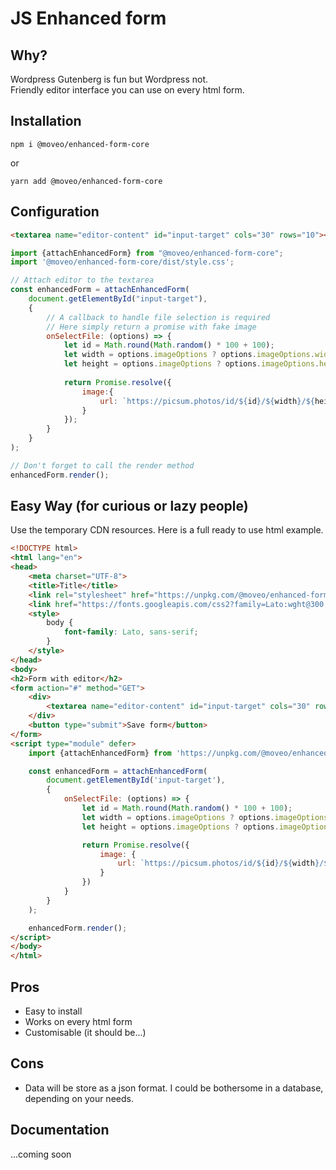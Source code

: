 # JS Enhanced form

## Why?
Wordpress Gutenberg is fun but Wordpress not.  
Friendly editor interface you can use on every html form.

## Installation
```
npm i @moveo/enhanced-form-core
```
or
```
yarn add @moveo/enhanced-form-core
```
## Configuration
```html
<textarea name="editor-content" id="input-target" cols="30" rows="10"></textarea>
```
```js
import {attachEnhancedForm} from "@moveo/enhanced-form-core";
import '@moveo/enhanced-form-core/dist/style.css';

// Attach editor to the textarea
const enhancedForm = attachEnhancedForm(
    document.getElementById("input-target"),
    {
        // A callback to handle file selection is required
        // Here simply return a promise with fake image
        onSelectFile: (options) => {
            let id = Math.round(Math.random() * 100 + 100);
            let width = options.imageOptions ? options.imageOptions.width : 500;
            let height = options.imageOptions ? options.imageOptions.height : 500;
            
            return Promise.resolve({
                image:{
                    url: `https://picsum.photos/id/${id}/${width}/${height}`
                }
            });
        }
    }
);

// Don't forget to call the render method
enhancedForm.render();
```

## Easy Way (for curious or lazy people)
Use the temporary CDN resources. Here is a full ready to use html example.
```html
<!DOCTYPE html>
<html lang="en">
<head>
    <meta charset="UTF-8">
    <title>Title</title>
    <link rel="stylesheet" href="https://unpkg.com/@moveo/enhanced-form-core@0.1.2/dist/style.css">
    <link href="https://fonts.googleapis.com/css2?family=Lato:wght@300;400;700&display=swap" rel="stylesheet">
    <style>
        body {
            font-family: Lato, sans-serif;
        }
    </style>
</head>
<body>
<h2>Form with editor</h2>
<form action="#" method="GET">
    <div>
        <textarea name="editor-content" id="input-target" cols="30" rows="10"></textarea>
    </div>
    <button type="submit">Save form</button>
</form>
<script type="module" defer>
    import {attachEnhancedForm} from 'https://unpkg.com/@moveo/enhanced-form-core@0.1.2/dist/enhancedForm.js';

    const enhancedForm = attachEnhancedForm(
        document.getElementById('input-target'),
        {
            onSelectFile: (options) => {
                let id = Math.round(Math.random() * 100 + 100);
                let width = options.imageOptions ? options.imageOptions.width : 500;
                let height = options.imageOptions ? options.imageOptions.height : 500;

                return Promise.resolve({
                    image: {
                        url: `https://picsum.photos/id/${id}/${width}/${height}`
                    }
                })
            }
        }
    );

    enhancedForm.render();
</script>
</body>
</html>
```

## Pros
- Easy to install
- Works on every html form
- Customisable (it should be...)

## Cons
- Data will be store as a json format. I could be bothersome in a database, depending on your needs.

## Documentation
...coming soon

